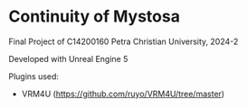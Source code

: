 # Continuity of Mystosa

Final Project of C14200160
Petra Christian University, 2024-2

Developed with Unreal Engine 5

Plugins used:
- VRM4U (https://github.com/ruyo/VRM4U/tree/master)
